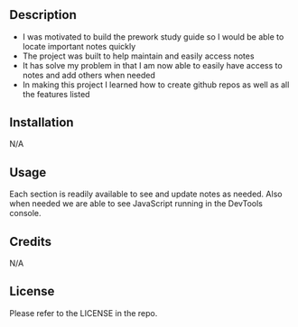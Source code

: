 # <Prework Study Guide Webpage>

## Description

- I was motivated to build the prework study guide so I would be able to locate important notes quickly
- The project was built to help maintain and easily access notes
- It has solve my problem in that I am now able to easily have access to notes and add others when needed
- In making this project I learned how to create github repos as well as all the features listed   


## Installation

N/A

## Usage

Each section is readily available to see and update notes as needed. Also when needed we are able to see JavaScript running in the DevTools console. 

## Credits

N/A

## License

Please refer to the LICENSE in the repo.



